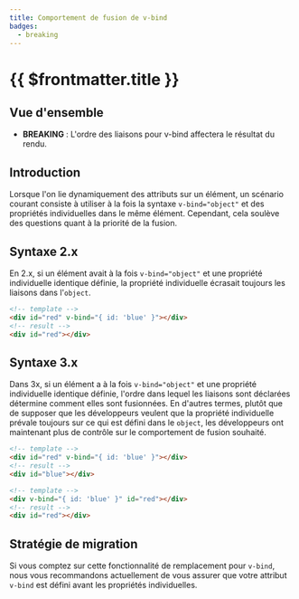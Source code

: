 ```yaml
---
title: Comportement de fusion de v-bind
badges:
  - breaking
---
```


# {{ $frontmatter.title }} <MigrationBadges :badges="$frontmatter.badges" />

## Vue d'ensemble

- **BREAKING** : L'ordre des liaisons pour v-bind affectera le résultat du rendu.

## Introduction

Lorsque l'on lie dynamiquement des attributs sur un élément, un scénario courant consiste à utiliser à la fois la syntaxe `v-bind="object"` et des propriétés individuelles dans le même élément. Cependant, cela soulève des questions quant à la priorité de la fusion.

## Syntaxe 2.x

En 2.x, si un élément avait à la fois `v-bind="object"` et une propriété individuelle identique définie, la propriété individuelle écrasait toujours les liaisons dans l'`object`. 

```html
<!-- template -->
<div id="red" v-bind="{ id: 'blue' }"></div>
<!-- result -->
<div id="red"></div>
```

## Syntaxe 3.x

Dans 3x, si un élément a à la fois `v-bind="object"` et une propriété individuelle identique définie, l'ordre dans lequel les liaisons sont déclarées détermine comment elles sont fusionnées. En d'autres termes, plutôt que de supposer que les développeurs veulent que la propriété individuelle prévale toujours sur ce qui est défini dans le `object`, les développeurs ont maintenant plus de contrôle sur le comportement de fusion souhaité.

```html
<!-- template -->
<div id="red" v-bind="{ id: 'blue' }"></div>
<!-- result -->
<div id="blue"></div>

<!-- template -->
<div v-bind="{ id: 'blue' }" id="red"></div>
<!-- result -->
<div id="red"></div>
```

## Stratégie de migration

Si vous comptez sur cette fonctionnalité de remplacement pour `v-bind`, nous vous recommandons actuellement de vous assurer que votre attribut `v-bind` est défini avant les propriétés individuelles.
